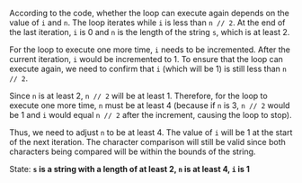 According to the code, whether the loop can execute again depends on the value of `i` and `n`. The loop iterates while `i` is less than `n // 2`. At the end of the last iteration, `i` is 0 and `n` is the length of the string `s`, which is at least 2. 

For the loop to execute one more time, `i` needs to be incremented. After the current iteration, `i` would be incremented to 1. To ensure that the loop can execute again, we need to confirm that `i` (which will be 1) is still less than `n // 2`. 

Since `n` is at least 2, `n // 2` will be at least 1. Therefore, for the loop to execute one more time, `n` must be at least 4 (because if `n` is 3, `n // 2` would be 1 and `i` would equal `n // 2` after the increment, causing the loop to stop).

Thus, we need to adjust `n` to be at least 4. The value of `i` will be 1 at the start of the next iteration. The character comparison will still be valid since both characters being compared will be within the bounds of the string.

State: **`s` is a string with a length of at least 2, `n` is at least 4, `i` is 1**